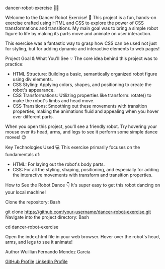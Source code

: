 dancer-robot-exercise 🤖🕺

Welcome to the Dancer Robot Exercise! 👋 This project is a fun, hands-on exercise crafted using HTML and CSS to explore the power of CSS transformations and transitions. My main goal was to bring a simple robot figure to life by making its parts move and animate on user interaction.

This exercise was a fantastic way to grasp how CSS can be used not just for styling, but for adding dynamic and interactive elements to web pages!

Project Goal & What You'll See 💡
The core idea behind this project was to practice:

- HTML Structure: Building a basic, semantically organized robot figure using div elements.
- CSS Styling: Applying colors, shapes, and positioning to create the robot's appearance.
- CSS Transformations: Utilizing properties like transform: rotate() to make the robot's limbs and head move.
- CSS Transitions: Smoothing out these movements with transition properties, making the animations fluid and appealing when you hover over different parts.

When you open this project, you'll see a friendly robot. Try hovering your mouse over its head, arms, and legs to see it perform some simple dance moves! 😉

Key Technologies Used 💻
This exercise primarily focuses on the fundamentals of:

- HTML: For laying out the robot's body parts.
- CSS: For all the styling, shaping, positioning, and especially for adding the interactive movements with transform and transition properties.

How to See the Robot Dance 👇
It's super easy to get this robot dancing on your local machine!

Clone the repository:
Bash

git clone https://github.com/your-username/dancer-robot-exercise.git
Navigate into the project directory:
Bash

cd dancer-robot-exercise

Open the index.html file in your web browser.
Hover over the robot's head, arms, and legs to see it animate!

Author
Wuillian Fernando Mendez Garcia

[GitHub Profile](https://github.com/wfmendez)
[LinkedIn Profile](https://www.linkedin.com/in/wf-mendez/)
